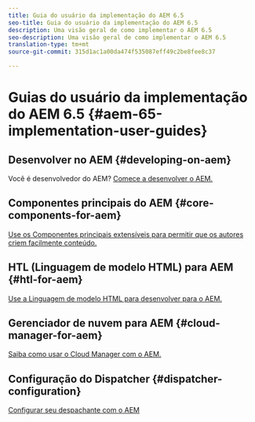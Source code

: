 ```yaml
---
title: Guia do usuário da implementação do AEM 6.5
seo-title: Guia do usuário da implementação do AEM 6.5
description: Uma visão geral de como implementar o AEM 6.5
seo-description: Uma visão geral de como implementar o AEM 6.5
translation-type: tm+mt
source-git-commit: 315d1ac1a00da474f535087eff49c2be8fee8c37

---
```



# Guias do usuário da implementação do AEM 6.5 {#aem-65-implementation-user-guides}

## Desenvolver no AEM {#developing-on-aem}

Você é desenvolvedor do AEM? [Comece a desenvolver o AEM.](/help/sites-developing/home.md)

## Componentes principais do AEM {#core-components-for-aem}

[Use os Componentes principais extensíveis para permitir que os autores criem facilmente conteúdo.](https://docs.adobe.com/content/help/en/experience-manager-core-components/using/introduction.html)

## HTL (Linguagem de modelo HTML) para AEM {#htl-for-aem}

[Use a Linguagem de modelo HTML para desenvolver para o AEM.](https://docs.adobe.com/content/help/en/experience-manager-htl/using/overview.html)

## Gerenciador de nuvem para AEM {#cloud-manager-for-aem}

[Saiba como usar o Cloud Manager com o AEM.](https://docs.adobe.com/content/help/en/experience-manager-cloud-manager/using/introduction-to-cloud-manager.html)

## Configuração do Dispatcher {#dispatcher-configuration}

[Configurar seu despachante com o AEM](https://docs.adobe.com/content/help/en/experience-manager-dispatcher/using/dispatcher.html)
